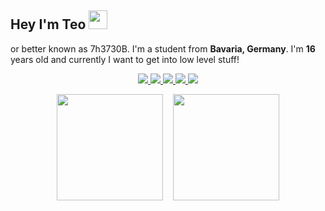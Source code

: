 ## Hey I'm Teo <img src="https://media.giphy.com/media/hvRJCLFzcasrR4ia7z/giphy.gif" width="30px">
or better known as 7h3730B. I'm a student from **Bavaria, Germany**. I'm **16** years old and currently I want to get into low level stuff!

<div align="center">
  <div>
    <a href="https://github.com/7h3730B">
      <img src="https://badges.pufler.dev/visits/7h3730B/7h3730B?style=flat-square&color=black&logo=github">
    </a>
    <a href="https://github.com/7h3730B">
      <img src="https://badges.pufler.dev/years/7h3730B?style=flat-square&color=black&logo=github">
    </a>
    <a href="https://github.com/7h3730B?tab=repositories">
      <img src="https://badges.pufler.dev/repos/7h3730B?style=flat-square&color=black&logo=github">
    </a>
    <a href="https://gist.github.com/7h3730B">
      <img src="https://badges.pufler.dev/gists/7h3730B?style=flat-square&color=black&logo=github">
    </a>
    <a href="https://badges.pufler.dev">
      <img src="https://badges.pufler.dev/commits/monthly/7h3730B?style=flat-square&color=black&logo=github">
    </a>
  </div>
  
  <img src="https://github-readme-stats.vercel.app/api/top-langs/?username=7h3730B&layout=compact&hide=css,HTML" height="170" />&nbsp;&nbsp;&nbsp;
  <img src="https://github-readme-stats.vercel.app/api?username=7h3730B&show_icons=true" height="170" />
</div>
